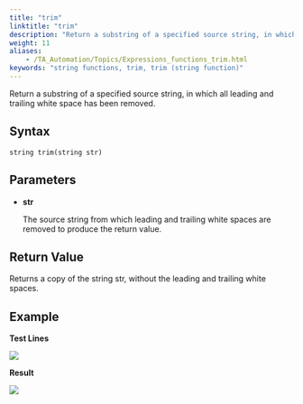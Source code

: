 ```yaml
--- 
title: "trim"
linktitle: "trim"
description: "Return a substring of a specified source string, in which all leading and trailing white space has been removed."
weight: 11
aliases: 
    - /TA_Automation/Topics/Expressions_functions_trim.html
keywords: "string functions, trim, trim (string function)"
---
```


Return a substring of a specified source string, in which all leading and trailing white space has been removed.

## Syntax

`string trim(string str)`

## Parameters

-   **str**

    The source string from which leading and trailing white spaces are removed to produce the return value.


## Return Value

Returns a copy of the string str, without the leading and trailing white spaces.

## Example

**Test Lines**

![](/images/TA_Automation/Images/automationguide_stringfunction_trim_pgm.png)

**Result**

![](/images/TA_Automation/Images/automationguide_stringfunction_trim_res.png)




